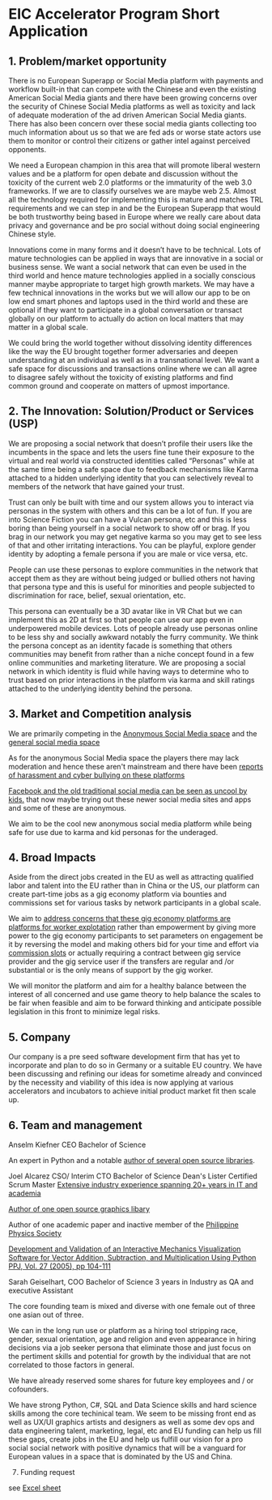 # EIC Accelerator Program Short Application

## 1. Problem/market opportunity

There is no European Superapp or Social Media platform with payments and workflow built-in that can compete with the Chinese and even the existing American Social Media giants and there have been growing concerns over the security of Chinese Social Media platforms as well as toxicity and lack of adequate moderation of the ad driven American Social Media giants. There has also been concern over these social media giants collecting too much information about us so that we are fed ads or worse state actors use them to monitor or control their citizens or gather intel against perceived opponents.

We need a European champion in this area that will promote liberal western values and be a platform for open debate and discussion without the toxicity of the current web 2.0 platforms or the immaturity of the web 3.0 frameworks. If we are to classify ourselves we are maybe web 2.5. Almost all the technology required for implementing this is mature and matches TRL requirements and we can step in and be the European Superapp that would be both trustworthy being based in Europe where we really care about data privacy and governance and be pro social without doing social engineering Chinese style.

Innovations come in many forms and it doesn’t have to be technical. Lots of mature technologies can be applied in ways that are innovative in a social or business sense. We want a social network that can even be used in the third world and hence mature technologies applied in a socially conscious manner maybe appropriate to target high growth markets. We may have a few technical innovations in the works but we will allow our app to be on low end smart phones and laptops used in the third world and these are optional if they want to participate in a global conversation or transact globally on our platform to actually do action on local matters that may matter in a global scale.

We could bring the world together without dissolving identity differences like the way the EU brought together former adversaries and deepen understanding at an individual as well as in a transnational level. We want a safe space for discussions and transactions online where we can all agree to disagree safely without the toxicity of existing platforms and find common ground and cooperate on matters of upmost importance.


## 2. The Innovation: Solution/Product or Services (USP)

We are proposing a social network that doesn’t profile their users like the incumbents in the space and lets the users fine tune their exposure to the virtual and real world via constructed identities called “Personas” while at the same time being a safe space due to feedback mechanisms like Karma attached to a hidden underlying identity that you can selectively reveal to members of the network that have gained your trust.

Trust can only be built with time and our system allows you to interact via personas in the system with others and this can be a lot of fun. If you are into Science Fiction you can have a Vulcan persona, etc and this is less boring than being yourself in a social network to show off or brag. If you brag in our network you may get negative karma so you may get to see less of that and other irritating interactions.  You can be playful, explore gender identity by adopting a female persona if you are male or vice versa, etc.

People can use these personas to explore communities in the network that accept them as they are without being judged or bullied others not having that persona type and this is useful for minorities and people subjected to discrimination for race, belief, sexual orientation, etc.

This persona can eventually be a 3D avatar like in VR Chat but we can implement this as 2D at first so that people can use our app even in underpowered mobile devices. Lots of people already use personas online to be less shy and socially awkward notably the furry community. We think the persona concept as an identity facade is something that others communities may benefit from rather than a niche concept found in a few online communities and marketing literature. We are proposing a social network in which identity is fluid while having ways to determine who to trust based on prior interactions in the platform via karma and skill ratings attached to the underlying identity behind the persona.


## 3. Market and Competition analysis

We are primarily competing in the [Anonymous Social Media space](https://en.wikipedia.org/wiki/Anonymous_social_media) and the [general social media space](https://www.statista.com/outlook/dmo/app/social-networking/worldwide)

As for the anonymous Social Media space the players there may lack moderation and hence these aren't mainstream and there have been [reports of harassment and cyber bullying on these platforms](https://edition.cnn.com/2013/10/10/living/parents-new-apps-bullying/index.html)

[Facebook and the old traditional social media can be seen as uncool by kids.](https://www.theatlantic.com/ideas/archive/2021/10/facebook-midlife-crisis-boomerbook/620307/) that now maybe trying out these newer social media sites and apps and some of these are anonymous.

We aim to be the cool new anonymous social media platform while being safe for use due to karma and kid personas for the underaged.


## 4. Broad Impacts

Aside from the direct jobs created in the EU as well as attracting qualified labor and talent into the EU rather than in China or the US, our platform can create part-time jobs as a gig economy platform via bounties and commissions set for various tasks by network participants in a global scale.

We aim to [address concerns that these gig economy platforms are platforms for worker explotation](https://techcrunch.com/2021/04/29/the-gig-is-up-on-21st-century-exploitation/) rather than empowerment by giving more power to the gig economy participants to set parameters on engagement be it by reversing the model and making others bid for your time and effort via [commission slots](https://www.reddit.com/r/artbusiness/comments/v8l1rs/what_are_commission_slots_and_what_exactly_is/?rdt=63650) or actually requiring a contract between gig service provider and the gig service user if the transfers are regular and /or substantial or is the only means of support by the gig worker.

We will monitor the platform and aim for a healthy balance between the interest of all concerned and use game theory to help balance the scales to be fair when feasible and aim to be forward thinking and anticipate possible legislation in this front to minimize legal risks.

## 5. Company

Our company is a pre seed software development firm that has yet to incorporate and plan to do so in Germany or a suitable EU country. We have been discussing and refining our ideas for sometime already and convinced by the necessity and viability of this idea is now applying at various accelerators and incubators to achieve initial product market fit then scale up.


## 6. Team and management

Anselm Kiefner
CEO
Bachelor of Science

An expert in Python and a notable [author of several open source libraries](https://github.com/amogorkon).

Joel Alcarez
CSO/ Interim CTO
Bachelor of Science
Dean's Lister
Certified Scrum Master
[Extensive industry experience spanning 20+ years in IT and academia](https://ph.linkedin.com/in/joel-alcarez-89331321)

[Author of one open source graphics libary](https://github.com/TechnoTanuki/Python_BMP)

Author of one academic paper and inactive member of the [Philippine Physics Society](https://www.philippinephysicssociety.org/)

[Development and Validation of an Interactive Mechanics Visualization Software for Vector Addition, Subtraction, and Multiplication Using Python
PPJ, Vol. 27 (2005), pp 104-111](https://www.philippinephysicssociety.org/downloads/PPJ%20%20%281-38%29%20Complete.pdf)


Sarah Geiselhart,
COO
Bachelor of Science
3 years in Industry as QA and
executive Assistant

The core founding team is mixed and diverse with one female out of three one asian out of three.

We can in the long run use or platform as a hiring tool stripping race, gender, sexual orientation, age and religion and even appearance in hiring decisions via a job seeker persona that eliminate those and just focus on the pertiment skills and potential for growth by the individual that are not correlated to those factors in general.

We have already reserved some shares  for future key employees and / or
cofounders.

We have strong Python, C#, SQL and Data Science skills and hard science skills among the core techinical team. We seem to be missing front end as well as UX/UI graphics artists and designers as well as some dev ops and data engineering talent, marketing, legal, etc  and EU funding can help us fill these gaps, create jobs in the EU and help us fulfill our vision for a pro social social network with positive dynamics that will be a vanguard for European values in a space that is dominated by the US and China.

7. Funding request

see [Excel sheet](soon)

